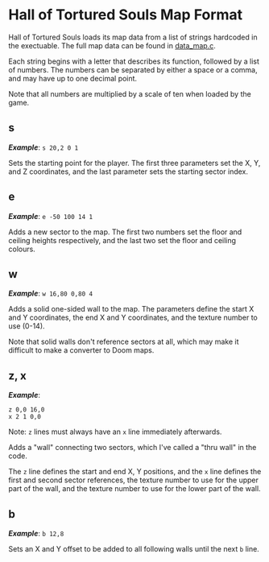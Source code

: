 # Hall of Tortured Souls Map Format

Hall of Tortured Souls loads its map data from a list of strings hardcoded in the exectuable. The full map data can be found in [data_map.c](/src/data_map.c).

Each string begins with a letter that describes its function, followed by a list of numbers. The numbers can be separated by either a space or a comma, and may have up to one decimal point.

Note that all numbers are multiplied by a scale of ten when loaded by the game.

## s
***Example***: `s 20,2 0 1`

Sets the starting point for the player. The first three parameters set the X, Y, and Z coordinates, and the last parameter sets the starting sector index.

## e
***Example***: `e -50 100 14 1`

Adds a new sector to the map. The first two numbers set the floor and ceiling heights respectively, and the last two set the floor and ceiling colours.

## w
***Example***: `w 16,80 0,80 4`

Adds a solid one-sided wall to the map. The parameters define the start X and Y coordinates, the end X and Y coordinates, and the texture number to use (0-14).

Note that solid walls don't reference sectors at all, which may make it difficult to make a converter to Doom maps.

## z, x
***Example***:
```
z 0,0 16,0
x 2 1 0,0
```

Note: `z` lines must always have an `x` line immediately afterwards.

Adds a "wall" connecting two sectors, which I've called a "thru wall" in the code.

The `z` line defines the start and end X, Y positions, and the `x` line defines the first and second sector references, the texture number to use for the upper part of the wall, and the texture number to use for the lower part of the wall.

## b
***Example***: `b 12,8`

Sets an X and Y offset to be added to all following walls until the next `b` line.
